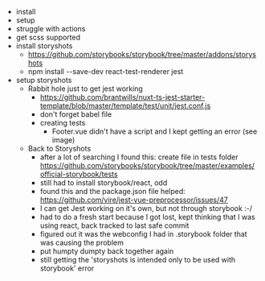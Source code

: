 - install
- setup
- struggle with actions
- get scss supported
- install storyshots
    - https://github.com/storybooks/storybook/tree/master/addons/storyshots
    - npm install --save-dev react-test-renderer jest
- setup storyshots
    - Rabbit hole just to get jest working
        - https://github.com/brantwills/nuxt-ts-jest-starter-template/blob/master/template/test/unit/jest.conf.js
        - don't forget babel file
        - creating tests
            - Footer.vue didn't have a script and I kept getting an error (see image)
    - Back to Storyshots
        - after a lot of searching I found this: create file in tests folder https://github.com/storybooks/storybook/tree/master/examples/official-storybook/tests
        - still had to install storybook/react, odd
        - found this and the package.json file helped: https://github.com/vire/jest-vue-preprocessor/issues/47
        - I can get Jest working on it's own, but not through storybook :-/
        - had to do a fresh start because I got lost, kept thinking that I was using react, back tracked to last safe commit
        - figured out it was the webconfig I had in .storybook folder that was causing the problem
        - put humpty dumpty back together again
        - still getting the 'storyshots is intended only to be used with storybook' error
